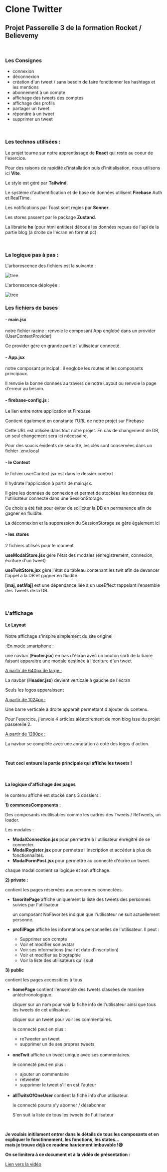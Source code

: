    <h1>Clone Twitter</h1>
    <h2>Projet Passerelle 3 de la formation Rocket / Believemy</h2>
    <br />
    <h3>Les Consignes</h3>
    <ul>
      <li>connexion</li>
      <li>déconnexion</li>
      <li>
        création d'un tweet / sans besoin de faire fonctionner les hashtags et
        les mentions
      </li>
      <li>abonnement à un compte</li>
      <li>affichage des tweets des comptes</li>
      <li>affichage des profils</li>
      <li>partager un tweet</li>
      <li>répondre à un tweet</li>
      <li>supprimer un tweet</li>
    </ul>
    <br />
    <h3>Les technos utilisées :</h3>
    <p>
      Le projet tourne sur notre apprentissage de <b>React</b> qui reste au
      coeur de l'exercice.
    </p>
    <p>
      Pour des raisons de rapidité d'installation puis d'initialisation, nous
      utilisons ici <b>Vite</b>.
    </p>
    <p>Le style est géré par <b>Tailwind</b>.</p>
    <p>
      Le système d'authentification et de base de données utilisent
      <b>Firebase</b> Auth et RealTime.
    </p>
    <p>Les notifications par Toast sont régies par <b>Sonner</b>.</p>
    <p>Les stores passent par le package <b>Zustand</b>.</p>
    <p>
      La librairie <b>he</b> (pour html entities) décode les données reçues de
      l'api de la partie blog (à droite de l'écran en format pc)
    </p>
    <br />
    <h3>La logique pas à pas :</h3>
    <p>L'arborescence des fichiers est la suivante :</p>
    <img
      src="https://mycloud.barpat.fun/public/assets/Images/bureautique/DocCloneTwitter/tree-condensed.png"
      alt="tree"
    />
    <br />
    <p>L'arborescence déployée :</p>
    <img
      src="https://mycloud.barpat.fun/public/assets/Images/bureautique/DocCloneTwitter/tree.png"
      alt="tree"
    />
    <br />
    <h3>Les fichiers de bases</h3>
    <h4>- main.jsx</h4>
    <p>
      notre fichier racine : renvoie le composant App englobé dans un provider
      (UserContextProvider)
    </p>
    <p>Ce provider gère en grande partie l'utilisateur connecté.</p>
    <h4>- App.jsx</h4>
    <p>
      notre composant principal : il englobe les routes et les composants
      principaux.
    </p>
    <p>
      Il renvoie la bonne données au travers de notre Layout ou renvoie la page
      d'erreur au besoin.
    </p>
    <h4>- firebase-config.js :</h4>
    <p>Le lien entre notre application et Firebase</p>
    <p>Contient également en constante l'URL de notre projet sur Firebase</p>
    <p>
      Cette URL est utilisée dans tout notre projet. En cas de changement de DB,
      un seul changement sera ici nécessaire.
    </p>
    <p>
      Pour des soucis évidents de sécurité, les clés sont conservées dans un
      fichier .env.local
    </p>
    <h4>- le Context</h4>
    <p>le fichier userContext.jsx est dans le dossier context</p>
    <p>Il hydrate l'application à partir de main.jsx.</p>
    <p>
      Il gère les données de connexion et permet de stockées les données de
      l'utilisateur connecté dans une SessionStorage.
    </p>
    <p>
      Ce choix a été fait pour éviter de solliciter la DB en permanence afin de
      gagner en fluidité.
    </p>
    <p>
      La déconnexion et la suppression du SessionStorage se gère également ici
    </p>
    <h4>- les stores</h4>
    <p>2 fichiers utilisés pour le moment</p>
    <p>
      <b>useModalStore.jsx</b> gère l'état des modales (enregistrement,
      connexion, écriture d'un tweet)
    </p>
    <p>
      <b>useTwitStore.jsx</b> gère l'état du tableau contenant les twit afin de
      devancer l'appel à la DB et gagner en fluidité.
    </p>
    <p>
      <b>[maj, setMaj]</b> est une dépendance liée à un useEffect rappelant
      l'ensemble des Tweets de la DB.
    </p>
    <br />
    <h3>L'affichage</h3>
    <h4>Le Layout</h4>
    <p>Notre affichage s'inspire simplement du site originel</p>
    <p><u>-En mode smartphone :</u></p>
    <p>
      une navbar (<b>Footer.jsx</b>) en bas d'écran avec un bouton sorti de la
      barre faisant apparaitre une modale destinée à l'écriture d'un tweet
    </p>
    <p><u>A partir de 640px de large :</u></p>
    <p>La navbar (<b>Header.jsx</b>) devient verticale à gauche de l'écran</p>
    <p>Seuls les logos apparaissent</p>
    <p><u>A partir de 1024px :</u></p>
    <p>
      Une barre verticale à droite apparait permettant d'ajouter du contenu.
    </p>
    <p>
      Pour l'exercice, j'envoie 4 articles aléatoirement de mon blog issu du
      projet passerelle 2.
    </p>
    <p><u>A partir de 1280px :</u></p>
    <p>La navbar se complète avec une annotation à coté des logos d'action.</p>
    <br />
    <p>
      <b>Tout ceci entoure la partie principale qui affiche les tweets !</b>
    </p>
    <br />
    <h4>La logique d'affichage des pages</h4>
    <p>le contenu affiché est stocké dans 3 dossiers :</p>
    <p><b>1) commonsComponents :</b></p>
    <p>
      Des composants réutilisables comme les cadres des Tweets / ReTweets, un
      loader.
    </p>
    <p>Les modales :</p>
    <ul>
      <li>
        <b>ModalConnection.jsx</b> pour permettre à l'utilisateur enregitré de
        se connecter.
      </li>
      <li>
        <b>ModalRegister.jsx</b> pour permettre l'inscription et accéder à plus
        de fonctionnalités.
      </li>
      <li>
        <b>ModalFormPost.jsx</b> pour permettre au connecté d'écrire un tweet.
      </li>
    </ul>
    chaque modal contient sa logique et son affichage.
    <p><b>2) private :</b></p>
    <p>contient les pages réservées aux personnes connectées.</p>
    <ul>
      <li>
        <b>favoritePage</b> affiche uniquement la liste des tweets des personnes
        suivies par l'utilisateur
      </li>
      <p>
        un composant NoFavorites indique que l'utilisateur ne suit actuellement
        personne.
      </p>
      <li>
        <b>profilPage</b> affiche les informations personnelles de
        l'utilisateur. Il peut :
      </li>
      <ul>
        <li>Supprimer son compte</li>
        <li>Voir et modifier son avatar</li>
        <li>Voir ses informations (mail et date d'inscription)</li>
        <li>Voir et modifier sa biographie</li>
        <li>Voir la liste des utilisateurs qu'il suit</li>
      </ul>
    </ul>
    <p><b>3) public</b></p>
    <p>contient les pages accessibles à tous</p>
    <ul>
      <li>
        <b>homePage</b> contient l'ensemble des tweets classées de manière
        antéchronologique.
      </li>
      <p>
        cliquer sur un nom pour voir la fiche info de l'utilisateur ainsi que
        tous les tweets de cet utilisateur.
      </p>
      <p>cliquer sur un tweet pour voir les commentaires.</p>
      <p>le connecté peut en plus :</p>
      <ul>
        <li>reTweeter un tweet</li>
        <li>supprimer un de ses propres tweets</li>
      </ul>
      <br>
      <li><b>oneTwit</b> affiche un tweet unique avec ses commentaires.</li>
      <p>le connecté peut en plus :</p>
      <ul>
        <li>ajouter un commentaire</li>
        <li>retweeter</li>
        <li>supprimer le tweet s'il en est l'auteur</li>
      </ul>
      <br>
      <li><b>allTwitsOfOneUser</b> contient la fiche info d'un utilisateur.</li>
      <p>le connecté pourra s'y abonner / désabonner</p>
      <p>S'en suit la liste de tous les tweets de l'utilisateur</p>
    </ul>
    <br>
    <p><b>Je voulais initilament entrer dans le détails de tous les composants et en expliquer le fonctinnement, les fonctions, les states... <br>mais je trouve déjà ce readme hautement imbuvable !😅</b></p>
    <p><b>On se limitera à ce document et à la vidéo de présentation :</b></p>
    <a href="https://www.youtube.com/watch?v=Cb9aj3ZrBnk">Lien vers la vidéo</a>